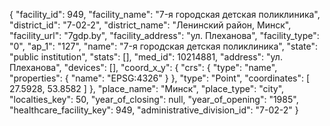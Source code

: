 {
    "facility_id": 949,
    "facility_name": "7-я городская детская поликлиника",
    "district_id": "7-02-2",
    "district_name": "Ленинский район, Минск",
    "facility_url": "7gdp.by",
    "facility_address": "ул. Плеханова",
    "facility_type": "0",
    "ap_1": "127",
    "name": "7-я городская детская поликлиника",
    "state": "public institution",
    "stats": [],
    "med_id": 10214881,
    "address": "ул. Плеханова",
    "devices": [],
    "coord_x_y": {
        "crs": {
            "type": "name",
            "properties": {
                "name": "EPSG:4326"
            }
        },
        "type": "Point",
        "coordinates": [
            27.5928,
            53.8582
        ]
    },
    "place_name": "Минск",
    "place_type": "city",
    "localties_key": 50,
    "year_of_closing": null,
    "year_of_opening": "1985",
    "healthcare_facility_key": 949,
    "administrative_division_id": "7-02-2"
}
